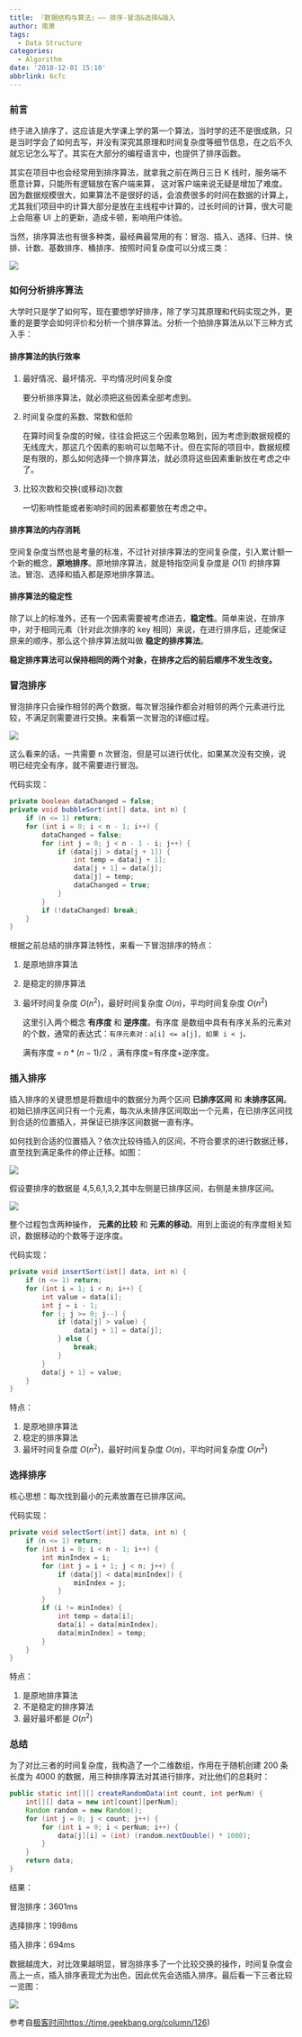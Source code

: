 ```yaml
---
title: 『数据结构与算法』—— 排序-冒泡&选择&插入
author: 南萧
tags:
  - Data Structure
categories:
  - Algorithm
date: '2018-12-01 15:10'
abbrlink: 6cfc
---
```


### 前言

终于进入排序了，这应该是大学课上学的第一个算法，当时学的还不是很成熟，只是当时学会了如何去写，并没有深究其原理和时间复杂度等细节信息，在之后不久就忘记怎么写了。其实在大部分的编程语言中，也提供了排序函数。

<!-- more -->

其实在项目中也会经常用到排序算法，就拿我之前在两日三日 K 线时，服务端不愿意计算，只能所有逻辑放在客户端来算， 这对客户端来说无疑是增加了难度。因为数据规模很大，如果算法不是很好的话，会浪费很多的时间在数据的计算上，尤其我们项目中的计算大部分是放在主线程中计算的，过长时间的计算，很大可能上会阻塞 UI 上的更新，造成卡顿，影响用户体验。

当然，排序算法也有很多种类，最经典最常用的有：冒泡、插入、选择、归并、快排、计数、基数排序、桶排序、按照时间复杂度可以分成三类：

![](https://static001.geekbang.org/resource/image/fb/cd/fb8394a588b12ff6695cfd664afb17cd.jpg)

### 如何分析排序算法

大学时只是学了如何写，现在要想学好排序，除了学习其原理和代码实现之外，更重的是要学会如何评价和分析一个排序算法。分析一个拍排序算法从以下三种方式入手：

#### 排序算法的执行效率

1. 最好情况、最坏情况、平均情况时间复杂度

   要分析排序算法，就必须把这些因素全部考虑到。

2. 时间复杂度的系数、常数和低阶

   在算时间复杂度的时候，往往会把这三个因素忽略到，因为考虑到数据规模的无线庞大，那这几个因素的影响可以忽略不计。但在实际的项目中，数据规模是有限的，那么如何选择一个排序算法，就必须将这些因素重新放在考虑之中了。

3. 比较次数和交换(或移动)次数

   一切影响性能或者影响时间的因素都要放在考虑之中。

#### 排序算法的内存消耗

空间复杂度当然也是考量的标准，不过针对排序算法的空间复杂度，引入累计额一个新的概念，**原地排序**。原地排序算法，就是特指空间复杂度是 $O(1)$ 的排序算法。冒泡、选择和插入都是原地排序算法。

#### 排序算法的稳定性

除了以上的标准外，还有一个因素需要被考虑进去，**稳定性**。简单来说，在排序中，对于相同元素（针对此次排序的 key 相同）来说，在进行排序后，还能保证原来的顺序，那么这个排序算法就叫做 **稳定的排序算法**。

**稳定排序算法可以保持相同的两个对象，在排序之后的前后顺序不发生改变。**

### 冒泡排序

冒泡排序只会操作相邻的两个数据，每次冒泡操作都会对相邻的两个元素进行比较，不满足则需要进行交换。来看第一次冒泡的详细过程。

![](https://static001.geekbang.org/resource/image/40/e9/4038f64f47975ab9f519e4f739e464e9.jpg)

这么看来的话，一共需要 n 次冒泡，但是可以进行优化，如果某次没有交换，说明已经完全有序，就不需要进行冒泡。

代码实现：

```java
private boolean dataChanged = false;
private void bubbleSort(int[] data, int n) {
    if (n <= 1) return;
    for (int i = 0; i < n - 1; i++) {
        dataChanged = false;
        for (int j = 0; j < n - 1 - i; j++) {
            if (data[j] > data[j + 1]) {
                int temp = data[j + 1];
                data[j + 1] = data[j];
                data[j] = temp;
                dataChanged = true;
            }
        }
        if (!dataChanged) break;
    }
}
```

根据之前总结的排序算法特性，来看一下冒泡排序的特点：

1. 是原地排序算法

2. 是稳定的排序算法

3. 最坏时间复杂度 $O(n^2)$，最好时间复杂度 $O(n)$，平均时间复杂度 $O(n^2)$

   这里引入两个概念 **有序度** 和 **逆序度**。有序度 是数组中具有有序关系的元素对的个数，通常的表达式：`有序元素对：a[i] <= a[j], 如果 i < j。`

   满有序度 = $n*(n-1)/2$ ，满有序度=有序度+逆序度。

### 插入排序

插入排序的关键思想是将数组中的数据分为两个区间 **已排序区间** 和 **未排序区间**。初始已排序区间只有一个元素，每次从未排序区间取出一个元素，在已排序区间找到合适的位置插入，并保证已排序区间数据一直有序。

如何找到合适的位置插入？依次比较待插入的区间，不符合要求的进行数据迁移，直至找到满足条件的停止迁移。如图：

![](https://static001.geekbang.org/resource/image/7b/a6/7b257e179787c633d2bd171a764171a6.jpg)

假设要排序的数据是 4,5,6,1,3,2,其中左侧是已排序区间，右侧是未排序区间。

![](https://static001.geekbang.org/resource/image/b6/e1/b60f61ec487358ac037bf2b6974d2de1.jpg)

整个过程包含两种操作， **元素的比较** 和 **元素的移动**。用到上面说的有序度相关知识，数据移动的个数等于逆序度。

代码实现：

```java
private void insertSort(int[] data, int n) {
    if (n <= 1) return;
    for (int i = 1; i < n; i++) {
        int value = data[i];
        int j = i - 1;
        for (; j >= 0; j--) {
            if (data[j] > value) {
                data[j + 1] = data[j];
            } else {
                break;
            }
        }
        data[j + 1] = value;
    }
}
```

特点：

1. 是原地排序算法
2. 稳定的排序算法
3. 最坏时间复杂度 $O(n^2)$，最好时间复杂度 $O(n)$，平均时间复杂度  $O(n^2)$

### 选择排序

核心思想：每次找到最小的元素放置在已排序区间。

代码实现：

```java
private void selectSort(int[] data, int n) {
    if (n <= 1) return;
    for (int i = 0; i < n - 1; i++) {
        int minIndex = i;
        for (int j = i + 1; j < n; j++) {
            if (data[j] < data[minIndex]) {
                minIndex = j;
            }
        }
        if (i != minIndex) {
            int temp = data[i];
            data[i] = data[minIndex];
            data[minIndex] = temp;
        }
    }
}
```

特点：

1. 是原地排序算法
2. 不是稳定的排序算法
3. 最好最坏都是 $O(n^2)$

### 总结

为了对比三者的时间复杂度，我构造了一个二维数组，作用在于随机创建 200 条 长度为 4000 的数据，用三种排序算法对其进行排序，对比他们的总耗时：

```java
public static int[][] createRandomData(int count, int perNum) {
    int[][] data = new int[count][perNum];
    Random random = new Random();
    for (int j = 0; j < count; j++) {
        for (int i = 0; i < perNum; i++) {
            data[j][i] = (int) (random.nextDouble() * 1000);
        }
    }
    return data;
}
```

结果：

冒泡排序：3601ms

选择排序：1998ms

插入排序：694ms

数据越庞大，对比效果越明显，冒泡排序多了一个比较交换的操作，时间复杂度会高上一点，插入排序表现尤为出色，因此优先会选插入排序。最后看一下三者比较一览图：

![](https://static001.geekbang.org/resource/image/34/50/348604caaf0a1b1d7fee0512822f0e50.jpg)

参考自[极客时间](https://time.geekbang.org/column/126)https://time.geekbang.org/column/126)


